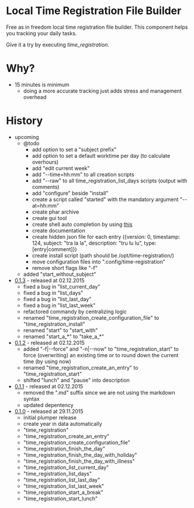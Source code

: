 # Local Time Registration File Builder

Free as in freedom local time registration file builder.
This component helps you tracking your daily tasks.

Give it a try by executing *time_registration*.

# Why?

* 15 minutes is minimum
    * doing a more accurate tracking just adds stress and management overhead

# History

* upcoming
    * @todo
        * add option to set a "subject prefix"
        * add option to set a default worktime per day (to calculate overhours)
        * add "edit current week"
        * add "--time=hh:mm" to all creation scripts
        * add "--raw" to all time_registration_list_days scripts (output with comments)
        * add "configure" beside "install"
        * create a script called "started" with the mandatory argument "--at=hh:mm"
        * create phar archive
        * create gui tool
        * create shell auto completion by using [this](https://github.com/bazzline/php_component_cli_readline)
        * create documentation
        * create hidden json file for each entry ({version: 0, timestamp: 124, subject: "tra la la", description: "tru lu lu", type: [entry|comment]})
        * create install script (path should be /opt/time-registration/)
        * move configuration files into ".config/time-registration"
        * remove short flags like "-f"
    * added "start_without_subject"
* [0.1.3](https://github.com/time-registration/local_builder/tree/0.1.2) - released at 02.12.2015
    * fixed a bug in "list_current_day"
    * fixed a bug in "list_days"
    * fixed a bug in "list_last_day"
    * fixed a bug in "list_last_week"
    * refactored commandy by centralizing logic
    * renamed "time_registration_create_configuration_file" to "time_registration_install"
    * renamed "start" to "start_with"
    * renamed "start_a_\*" to "take_a_\*"
* [0.1.2](https://github.com/time-registration/local_builder/tree/0.1.2) - released at 02.12.2015
    * added "-f|--force" and "-n|--now" to "time_registration_start" to force (overwriting) an existing time or to round down the current time (by using now)
    * renamed "time_registration_create_an_entry" to "time_registration_start"
    * shifted "lunch" and "pause" into description
* [0.1.1](https://github.com/time-registration/local_builder/tree/0.1.1) - released at 02.12.2015
    * removed the ".md" suffix since we are not using the markdown syntax
    * updated depentency
* [0.1.0](https://github.com/time-registration/local_builder/tree/0.1.0) - released at 29.11.2015
    * initial plumper release
    * create year in data automatically
    * "time_registration"
    * "time_registration_create_an_entry"
    * "time_registration_create_configuration_file"
    * "time_registration_finish_the_day"
    * "time_registration_finish_the_day_with_holiday"
    * "time_registration_finish_the_day_with_illness"
    * "time_registration_list_current_day"
    * "time_registration_list_days"
    * "time_registration_list_last_day"
    * "time_registration_list_last_week"
    * "time_registration_start_a_break"
    * "time_registration_start_lunch"
